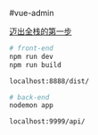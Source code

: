 #vue-admin

[迈出全栈的第一步](https://segmentfault.com/a/1190000009246144)

```bash
# front-end
npm run dev
npm run build

localhost:8888/dist/

# back-end
nodemon app

localhost:9999/api/
```

